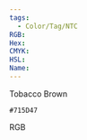 ```yaml
---
tags:
  - Color/Tag/NTC
RGB:
Hex:
CMYK:
HSL:
Name:
---
```

Tobacco Brown
```palette
#715D47
```
RGB
